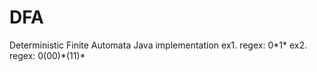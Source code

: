 # DFA
Deterministic Finite Automata
Java implementation
ex1. regex: 0\*1\*
ex2. regex: 0(00)\*(11)\*
